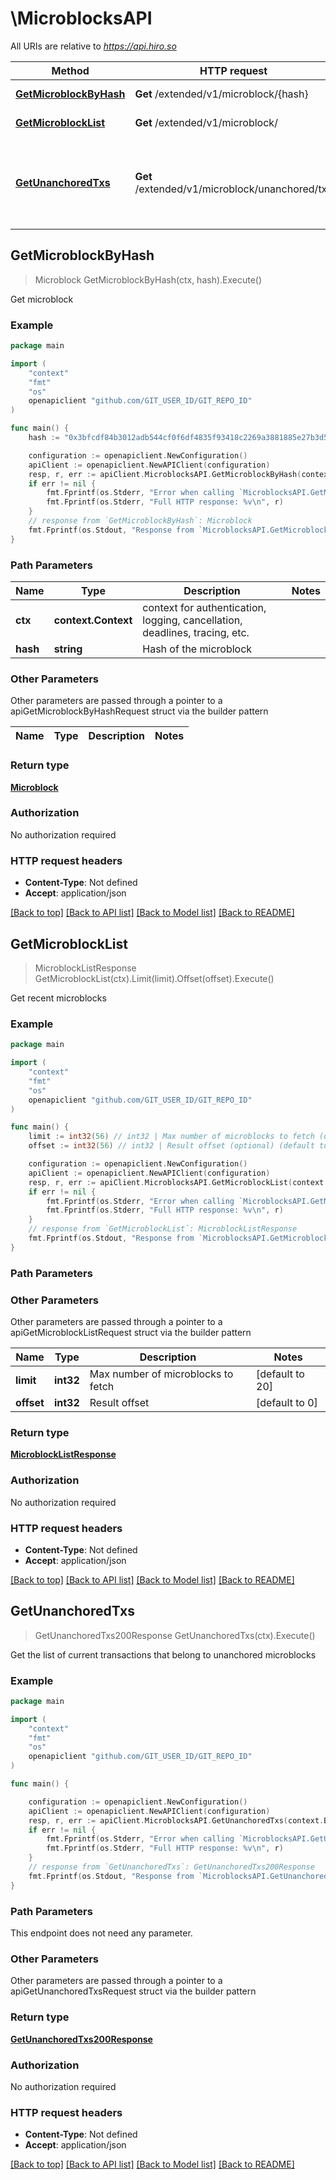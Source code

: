 # \MicroblocksAPI

All URIs are relative to *https://api.hiro.so*

Method | HTTP request | Description
------------- | ------------- | -------------
[**GetMicroblockByHash**](MicroblocksAPI.md#GetMicroblockByHash) | **Get** /extended/v1/microblock/{hash} | Get microblock
[**GetMicroblockList**](MicroblocksAPI.md#GetMicroblockList) | **Get** /extended/v1/microblock/ | Get recent microblocks
[**GetUnanchoredTxs**](MicroblocksAPI.md#GetUnanchoredTxs) | **Get** /extended/v1/microblock/unanchored/txs | Get the list of current transactions that belong to unanchored microblocks



## GetMicroblockByHash

> Microblock GetMicroblockByHash(ctx, hash).Execute()

Get microblock



### Example

```go
package main

import (
	"context"
	"fmt"
	"os"
	openapiclient "github.com/GIT_USER_ID/GIT_REPO_ID"
)

func main() {
	hash := "0x3bfcdf84b3012adb544cf0f6df4835f93418c2269a3881885e27b3d58eb82d47" // string | Hash of the microblock

	configuration := openapiclient.NewConfiguration()
	apiClient := openapiclient.NewAPIClient(configuration)
	resp, r, err := apiClient.MicroblocksAPI.GetMicroblockByHash(context.Background(), hash).Execute()
	if err != nil {
		fmt.Fprintf(os.Stderr, "Error when calling `MicroblocksAPI.GetMicroblockByHash``: %v\n", err)
		fmt.Fprintf(os.Stderr, "Full HTTP response: %v\n", r)
	}
	// response from `GetMicroblockByHash`: Microblock
	fmt.Fprintf(os.Stdout, "Response from `MicroblocksAPI.GetMicroblockByHash`: %v\n", resp)
}
```

### Path Parameters


Name | Type | Description  | Notes
------------- | ------------- | ------------- | -------------
**ctx** | **context.Context** | context for authentication, logging, cancellation, deadlines, tracing, etc.
**hash** | **string** | Hash of the microblock | 

### Other Parameters

Other parameters are passed through a pointer to a apiGetMicroblockByHashRequest struct via the builder pattern


Name | Type | Description  | Notes
------------- | ------------- | ------------- | -------------


### Return type

[**Microblock**](Microblock.md)

### Authorization

No authorization required

### HTTP request headers

- **Content-Type**: Not defined
- **Accept**: application/json

[[Back to top]](#) [[Back to API list]](../README.md#documentation-for-api-endpoints)
[[Back to Model list]](../README.md#documentation-for-models)
[[Back to README]](../README.md)


## GetMicroblockList

> MicroblockListResponse GetMicroblockList(ctx).Limit(limit).Offset(offset).Execute()

Get recent microblocks



### Example

```go
package main

import (
	"context"
	"fmt"
	"os"
	openapiclient "github.com/GIT_USER_ID/GIT_REPO_ID"
)

func main() {
	limit := int32(56) // int32 | Max number of microblocks to fetch (optional) (default to 20)
	offset := int32(56) // int32 | Result offset (optional) (default to 0)

	configuration := openapiclient.NewConfiguration()
	apiClient := openapiclient.NewAPIClient(configuration)
	resp, r, err := apiClient.MicroblocksAPI.GetMicroblockList(context.Background()).Limit(limit).Offset(offset).Execute()
	if err != nil {
		fmt.Fprintf(os.Stderr, "Error when calling `MicroblocksAPI.GetMicroblockList``: %v\n", err)
		fmt.Fprintf(os.Stderr, "Full HTTP response: %v\n", r)
	}
	// response from `GetMicroblockList`: MicroblockListResponse
	fmt.Fprintf(os.Stdout, "Response from `MicroblocksAPI.GetMicroblockList`: %v\n", resp)
}
```

### Path Parameters



### Other Parameters

Other parameters are passed through a pointer to a apiGetMicroblockListRequest struct via the builder pattern


Name | Type | Description  | Notes
------------- | ------------- | ------------- | -------------
 **limit** | **int32** | Max number of microblocks to fetch | [default to 20]
 **offset** | **int32** | Result offset | [default to 0]

### Return type

[**MicroblockListResponse**](MicroblockListResponse.md)

### Authorization

No authorization required

### HTTP request headers

- **Content-Type**: Not defined
- **Accept**: application/json

[[Back to top]](#) [[Back to API list]](../README.md#documentation-for-api-endpoints)
[[Back to Model list]](../README.md#documentation-for-models)
[[Back to README]](../README.md)


## GetUnanchoredTxs

> GetUnanchoredTxs200Response GetUnanchoredTxs(ctx).Execute()

Get the list of current transactions that belong to unanchored microblocks



### Example

```go
package main

import (
	"context"
	"fmt"
	"os"
	openapiclient "github.com/GIT_USER_ID/GIT_REPO_ID"
)

func main() {

	configuration := openapiclient.NewConfiguration()
	apiClient := openapiclient.NewAPIClient(configuration)
	resp, r, err := apiClient.MicroblocksAPI.GetUnanchoredTxs(context.Background()).Execute()
	if err != nil {
		fmt.Fprintf(os.Stderr, "Error when calling `MicroblocksAPI.GetUnanchoredTxs``: %v\n", err)
		fmt.Fprintf(os.Stderr, "Full HTTP response: %v\n", r)
	}
	// response from `GetUnanchoredTxs`: GetUnanchoredTxs200Response
	fmt.Fprintf(os.Stdout, "Response from `MicroblocksAPI.GetUnanchoredTxs`: %v\n", resp)
}
```

### Path Parameters

This endpoint does not need any parameter.

### Other Parameters

Other parameters are passed through a pointer to a apiGetUnanchoredTxsRequest struct via the builder pattern


### Return type

[**GetUnanchoredTxs200Response**](GetUnanchoredTxs200Response.md)

### Authorization

No authorization required

### HTTP request headers

- **Content-Type**: Not defined
- **Accept**: application/json

[[Back to top]](#) [[Back to API list]](../README.md#documentation-for-api-endpoints)
[[Back to Model list]](../README.md#documentation-for-models)
[[Back to README]](../README.md)

